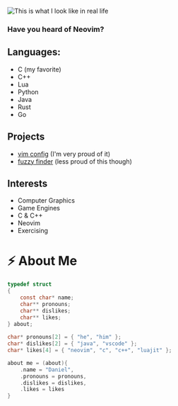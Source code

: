 ![This is what I look like in real life](https://avatars.githubusercontent.com/u/34756545?v=4)
### Have you heard of Neovim?

## Languages:
- C (my favorite)
- C++
- Lua
- Python
- Java
- Rust
- Go

## Projects
- [vim config](https://github.com/DanDanCool/config) (I'm very proud of it)
- [fuzzy finder](https://github.com/DanDanCool/fuzzy) (less proud of this though)

## Interests
- Computer Graphics
- Game Engines
- C & C++
- Neovim
- Exercising

# ⚡ About Me
```c
typedef struct
{
	const char* name;
	char** pronouns;
	char** dislikes;
	char** likes;
} about;
  
char* pronouns[2] = { "he", "him" };
char* dislikes[2] = { "java", "vscode" };
char* likes[4] = { "neovim", "c", "c++", "luajit" };

about me = (about){
	.name = "Daniel",
	.pronouns = pronouns,
	.dislikes = dislikes,
	.likes = likes
}
```
